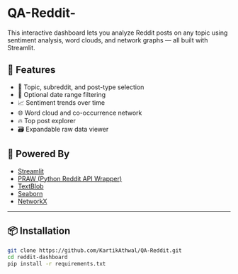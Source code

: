 # QA-Reddit-

This interactive dashboard lets you analyze Reddit posts on any topic using sentiment analysis, word clouds, and network graphs — all built with Streamlit.



## 🚀 Features
- 📌 Topic, subreddit, and post-type selection
- 📅 Optional date range filtering
- 📈 Sentiment trends over time
- 🌐 Word cloud and co-occurrence network
- 🔥 Top post explorer
- 🗃 Expandable raw data viewer

## 🧠 Powered By
- [Streamlit](https://streamlit.io/)
- [PRAW (Python Reddit API Wrapper)](https://praw.readthedocs.io/)
- [TextBlob](https://textblob.readthedocs.io/)
- [Seaborn](https://seaborn.pydata.org/)
- [NetworkX](https://networkx.org/)

---

## 📦 Installation

```bash
git clone https://github.com/KartikAthwal/QA-Reddit.git
cd reddit-dashboard
pip install -r requirements.txt
